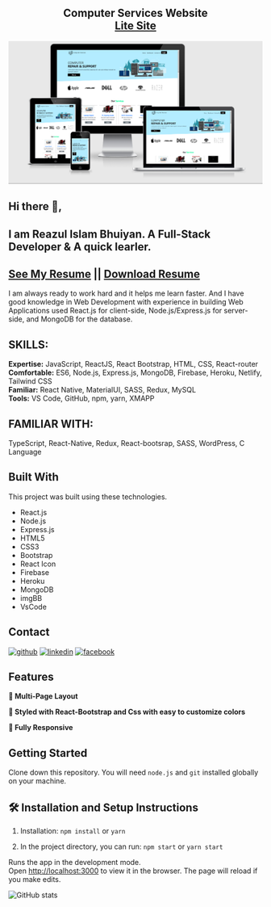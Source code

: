 <h2 align="center">
  Computer Services Website<br/>
  <a href="https://computer-services-a2c45.web.app" target="_blank">Lite Site</a>
</h2>
<div align="center">
  <img src="./src/images/com-service-view.png" alt="Demo"/>
</div>

## Hi there 👋, 
## I am Reazul Islam Bhuiyan. A Full-Stack Developer & A quick learler. 
## [See My Resume](https://drive.google.com/file/d/1LJmqJk2MoqLS6yNC_oBBN5_156Xa2h0t/view?usp=sharing)  || [Download Resume](https://drive.google.com/uc?export=download&id=1LJmqJk2MoqLS6yNC_oBBN5_156Xa2h0t)


I am always ready to work hard and it helps me learn faster. And I have good knowledge in Web Development with experience in building Web Applications used React.js for client-side, Node.js/Express.js for server-side, and MongoDB for the database.

## SKILLS:
<b>Expertise:</b> JavaScript, ReactJS, React Bootstrap, HTML, CSS, React-router <br>
<b>Comfortable:</b> ES6, Node.js, Express.js, MongoDB, Firebase, Heroku, Netlify, Tailwind CSS <br>
<b>Familiar:</b> React Native, MaterialUI, SASS, Redux, MySQL <br>
<b>Tools:</b> VS Code, GitHub, npm, yarn, XMAPP

## FAMILIAR WITH:
TypeScript, React-Native, Redux, React-bootsrap, SASS, WordPress, C Language

## Built With
This project was built using these technologies.
- React.js
- Node.js
- Express.js
- HTML5
- CSS3
- Bootstrap
- React Icon
- Firebase
- Heroku
- MongoDB
- imgBB
- VsCode

## Contact
[<img src='https://cdn.jsdelivr.net/npm/simple-icons@3.0.1/icons/github.svg' alt='github' title="Github" height='40'>](https://github.com/reazul7)  [<img src='https://cdn.jsdelivr.net/npm/simple-icons@3.0.1/icons/linkedin.svg' title="linkedin" alt='linkedin' height='40'>](https://www.linkedin.com/in/reazul7/)  [<img src='https://cdn.jsdelivr.net/npm/simple-icons@3.0.1/icons/facebook.svg' alt='facebook' title="facebook" height='40'>](https://www.facebook.com/reazul.islam.1426876/)   

## Features
**📖 Multi-Page Layout**

**🎨 Styled with React-Bootstrap and Css with easy to customize colors**

**📱 Fully Responsive**

## Getting Started

Clone down this repository. You will need `node.js` and `git` installed globally on your machine.

## 🛠 Installation and Setup Instructions

1. Installation: `npm install` or `yarn`

2. In the project directory, you can run: `npm start` or `yarn start`

Runs the app in the development mode.\
Open [http://localhost:3000](http://localhost:3000) to view it in the browser.
The page will reload if you make edits.


![GitHub stats](https://github-readme-stats.vercel.app/api?username=reazul7&show_icons=true)  
